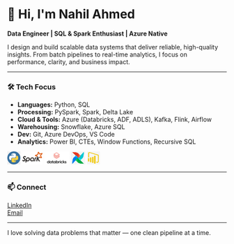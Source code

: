 # 👋 Hi, I'm Nahil Ahmed

**Data Engineer | SQL & Spark Enthusiast | Azure Native**

I design and build scalable data systems that deliver reliable, high-quality insights. From batch pipelines to real-time analytics, I focus on performance, clarity, and business impact.

---

### 🛠 Tech Focus

- **Languages:** Python, SQL  
- **Processing:** PySpark, Spark, Delta Lake  
- **Cloud & Tools:** Azure (Databricks, ADF, ADLS), Kafka, Flink, Airflow  
- **Warehousing:** Snowflake, Azure SQL  
- **Dev:** Git, Azure DevOps, VS Code  
- **Analytics:** Power BI, CTEs, Window Functions, Recursive SQL

<p>
  <img src="Images/python.png" style="height:30px; width:auto;">
  <img src="Images/spark.png" style="height:30px; width:auto;">
  <img src="Images/Databricks_Logo.png" style="height:30px; width:auto;">
  <img src="Images/airflow.png" style="height:30px; width:auto;">
  <img src="Images/pbi.png" style="height:30px; width:auto;">
</p>

---

### 📫 Connect

[LinkedIn](https://www.linkedin.com/in/nahil-ahmed/)  
[Email](mailto:nahil757@gmail.com)

---

I love solving data problems that matter — one clean pipeline at a time.






<!--
**nahilahmed/nahilahmed** is a ✨ _special_ ✨ repository because its `README.md` (this file) appears on your GitHub profile.

Here are some ideas to get you started:

- 🔭 I’m currently working on ...
- 🌱 I’m currently learning ...
- 👯 I’m looking to collaborate on ...
- 🤔 I’m looking for help with ...
- 💬 Ask me about ...
- 📫 How to reach me: ...
- 😄 Pronouns: ...
- ⚡ Fun fact: ...
-->
